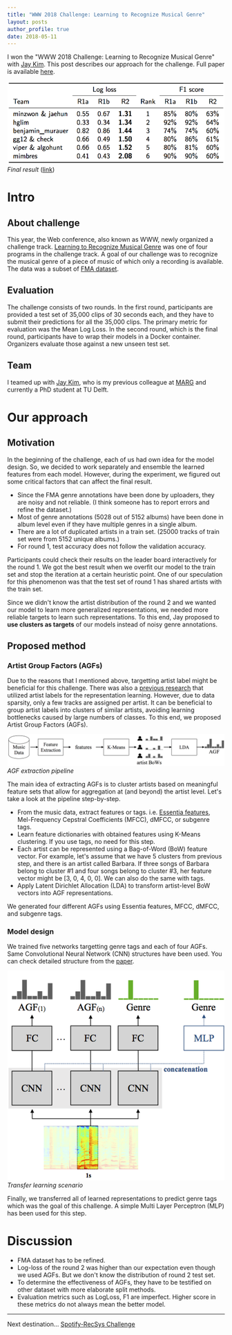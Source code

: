 ```yaml
---
title: "WWW 2018 Challenge: Learning to Recognize Musical Genre"
layout: posts
author_profile: true
date: 2018-05-11
---
```


I won the "WWW 2018 Challenge: Learning to Recognize Musical Genre" with [Jay Kim](https://www.tudelft.nl/en/eemcs/the-faculty/departments/intelligent-systems/multimedia-computing/people/jaehun-jay-kim/). This post describes our approach for the challenge. Full paper is available [here](https://dl.acm.org/citation.cfm?id=3191823).

![alt text](/assets/images/www/leader.png "Final result")
*Final result* ([link](https://zenodo.org/record/1243501#.WvVzUdOFNge))


# Intro
## About challenge
This year, the Web conference, also known as WWW, newly organized a challenge track. [Learning to Recognize Musical Genre](https://www.crowdai.org/challenges/www-2018-challenge-learning-to-recognize-musical-genre) was one of four programs in the challenge track. A goal of our challenge was to recognize the musical genre of a piece of music of which only a recording is available. The data was a subset of [FMA dataset](https://github.com/mdeff/fma).

## Evaluation
The challenge consists of two rounds. In the first round, participants are provided a test set of 35,000 clips of 30 seconds each, and they have to submit their predictions for all the 35,000 clips. The primary metric for evaluation was the Mean Log Loss. In the second round, which is the final round, participants have to wrap their models in a Docker container. Organizers evaluate those against a new unseen test set.

## Team
I teamed up with [Jay Kim](https://www.tudelft.nl/en/eemcs/the-faculty/departments/intelligent-systems/multimedia-computing/people/jaehun-jay-kim/), who is my previous colleague at [MARG](http://marg.snu.ac.kr/) and currently a PhD student at TU Delft.

# Our approach
## Motivation
In the beginning of the challenge, each of us had own idea for the model design. So, we decided to work separately and ensemble the learned features from each model. However, during the experiment, we figured out some critical factors that can affect the final result.

- Since the FMA genre annotations have been done by uploaders, they are noisy and not reliable. (I think someone has to report errors and refine the dataset.)
- Most of genre annotations (5028 out of 5152 albums) have been done in album level even if they have multiple genres in a single album.
- There are a lot of duplicated artists in a train set. (25000 tracks of train set were from 5152 unique albums.)
- For round 1, test accuracy does not follow the validation accuracy.

Participants could check their results on the leader board interactively for the round 1. We got the best result when we overfit our model to the train set and stop the iteration at a certain heuristic point. One of our speculation for this phenomenon was that the test set of round 1 has shared artists with the train set.

Since we didn't know the artist distribution of the round 2 and we wanted our model to learn more generalized representations, we needed more reliable targets to learn such representations. To this end, Jay proposed to **use clusters as targets** of our models instead of noisy genre annotations.

## Proposed method
### Artist Group Factors (AGFs)
Due to the reasons that I mentioned above, targetting artist label might be beneficial for this challenge. There was also a [previous research](https://arxiv.org/abs/1710.06648) that utilized artist labels for the representation learning. However, due to data sparsity, only a few tracks are assigned per artist. It can be beneficial to group artist labels into clusters of similar artists, avoiding learning bottlenecks caused by large numbers of classes. To this end, we proposed Artist Group Factors (AGFs).

![alt text](/assets/images/www/agf.png "AGFs")
*AGF extraction pipeline*

The main idea of extracting AGFs is to cluster artists based on meaningful feature sets that allow for aggregation at (and beyond) the artist level. Let's take a look at the pipeline step-by-step.

- From the music data, extract features or tags. i.e. [Essentia features](http://essentia.upf.edu/documentation/streaming_extractor_music.html), Mel-Frequency Cepstral Coefficients (MFCC), dMFCC, or subgenre tags.
- Learn feature dictionaries with obtained features using K-Means clustering. If you use tags, no need for this step.
- Each artist can be represented using a Bag-of-Word (BoW) feature vector. For example, let's assume that we have 5 clusters from previous step, and there is an artist called Barbara. If three songs of Barbara belong to cluster #1 and four songs belong to cluster #3, her feature vector might be [3, 0, 4, 0, 0]. We can also do the same with tags.
- Apply Latent Dirichlet Allocation (LDA) to transform artist-level BoW vectors into AGF representations.

We generated four different AGFs using Essentia features, MFCC, dMFCC, and subgenre tags.

### Model design
We trained five networks targetting genre tags and each of four AGFs. Same Convolutional Neural Network (CNN) structures have been used. You can check detailed structure from the [paper](https://dl.acm.org/citation.cfm?id=3191823).

![alt text](/assets/images/www/transfer.png "transfer")
*Transfer learning scenario*

Finally, we transferred all of learned representations to predict genre tags which was the goal of this challenge. A simple Multi Layer Perceptron (MLP) has been used for this step.

# Discussion

- FMA dataset has to be refined.
- Log-loss of the round 2 was higher than our expectation even though we used AGFs. But we don't know the distribution of round 2 test set.
- To determine the effectiveness of AGFs, they have to be testified on other dataset with more elaborate split methods.
- Evaluation metrics such as LogLoss, F1 are imperfect. Higher score in these metrics do not always mean the better model. 

---

Next destination... [Spotify-RecSys Challenge](https://recsys-challenge.spotify.com/)